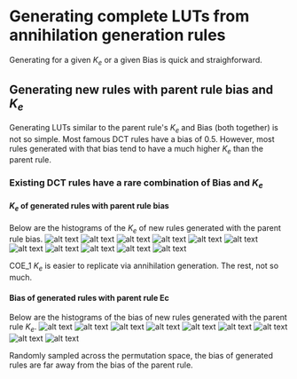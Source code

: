 # Generating complete LUTs from annihilation generation rules
Generating for a given $K_e$ or a given Bias is quick and straighforward.

## Generating new rules with parent rule bias and $K_e$
Generating LUTs similar to the parent rule's $K_e$ and Bias (both together) is not so simple. 
Most famous DCT rules have a bias of 0.5. 
However, most rules generated with that bias tend to have a much higher $K_e$ than the parent rule. 

### Existing DCT rules have a rare combination of Bias and $K_e$
#### $K_e$ of generated rules with parent rule bias
Below are the histograms of the $K_e$ of new rules generated with the parent rule bias.
![alt text](ke_ABK_annihilation_creation.png) 
![alt text](ke_COE_1_annihilation_creation.png) 
![alt text](ke_COE_2_annihilation_creation.png) 
![alt text](ke_Das_annihilation_creation.png) 
![alt text](ke_Davis_annihilation_creation.png) 
![alt text](ke_DMC_annihilation_creation.png) 
![alt text](ke_GEP_1_annihilation_creation.png) 
![alt text](ke_GEP_2_annihilation_creation.png) 
![alt text](ke_GKL_annihilation_creation.png) 
![alt text](ke_GP_annihilation_creation.png) 
![alt text](ke_MM401_annihilation_creation.png)


COE_1 $K_e$ is easier to replicate via annihilation generation. The rest, not so much. 

#### Bias of generated rules with parent rule Ec
Below are the histograms of the bias of new rules generated with the parent rule $K_e$.
![alt text](bias_COE_2_annihilation_creation.png) 
![alt text](bias_Das_annihilation_creation.png) 
![alt text](bias_Davis_annihilation_creation.png) 
![alt text](bias_DMC_annihilation_creation.png) 
![alt text](bias_GEP_1_annihilation_creation.png) 
![alt text](bias_GEP_2_annihilation_creation.png) 
![alt text](bias_GKL_annihilation_creation.png) 
![alt text](bias_GP_annihilation_creation.png) 
![alt text](bias_MM401_annihilation_creation.png)

Randomly sampled across the permutation space, the bias of generated rules are far away from the bias of the parent rule. 